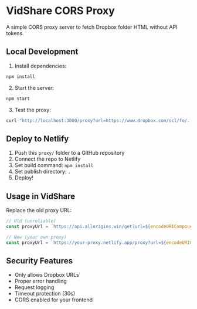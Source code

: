 # VidShare CORS Proxy

A simple CORS proxy server to fetch Dropbox folder HTML without API tokens.

## Local Development

1. Install dependencies:
```bash
npm install
```

2. Start the server:
```bash
npm start
```

3. Test the proxy:
```bash
curl "http://localhost:3000/proxy?url=https://www.dropbox.com/scl/fo/..."
```

## Deploy to Netlify

1. Push this `proxy/` folder to a GitHub repository
2. Connect the repo to Netlify
3. Set build command: `npm install`
4. Set publish directory: `.`
5. Deploy!

## Usage in VidShare

Replace the old proxy URL:
```javascript
// Old (unreliable)
const proxyUrl = `https://api.allorigins.win/get?url=${encodeURIComponent(folderUrl)}`;

// New (your own proxy)
const proxyUrl = `https://your-proxy.netlify.app/proxy?url=${encodeURIComponent(folderUrl)}`;
```

## Security Features

- Only allows Dropbox URLs
- Proper error handling
- Request logging
- Timeout protection (30s)
- CORS enabled for your frontend
